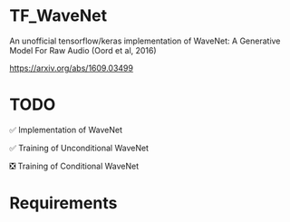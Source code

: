 # TF_WaveNet
An unofficial tensorflow/keras implementation of WaveNet: A Generative Model For Raw Audio (Oord et al, 2016)

https://arxiv.org/abs/1609.03499

# TODO
✅ Implementation of WaveNet 

✅ Training of Unconditional WaveNet

❎ Training of Conditional WaveNet

# Requirements
